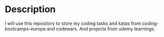 # Description

I will use this repository to store my coding tasks and katas from coding-bootcamps-europe and codewars.
And projects from udemy learnings.
